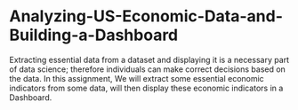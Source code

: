 # Analyzing-US-Economic-Data-and-Building-a-Dashboard
Extracting essential data from a dataset and displaying it is a necessary part of data science; therefore individuals can make correct decisions based on the data. In this assignment, We will extract some essential economic indicators from some data, will then display these economic indicators in a Dashboard.
